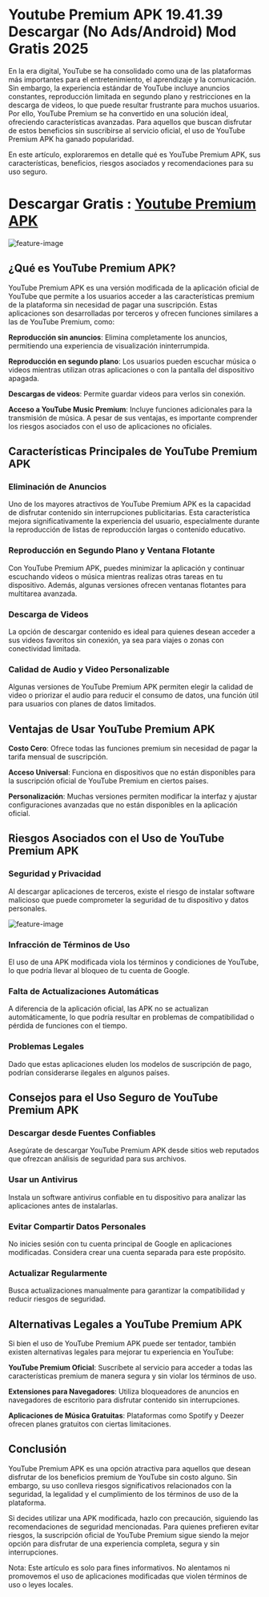 # Youtube Premium APK 19.41.39 Descargar (No Ads/Android) Mod Gratis 2025

En la era digital, YouTube se ha consolidado como una de las plataformas más importantes para el entretenimiento, el aprendizaje y la comunicación. Sin embargo, la experiencia estándar de YouTube incluye anuncios constantes, reproducción limitada en segundo plano y restricciones en la descarga de videos, lo que puede resultar frustrante para muchos usuarios. Por ello, YouTube Premium se ha convertido en una solución ideal, ofreciendo características avanzadas. Para aquellos que buscan disfrutar de estos beneficios sin suscribirse al servicio oficial, el uso de YouTube Premium APK ha ganado popularidad.

En este artículo, exploraremos en detalle qué es YouTube Premium APK, sus características, beneficios, riesgos asociados y recomendaciones para su uso seguro.

# Descargar Gratis : [Youtube Premium APK](https://youtube-apk.modilimitado.io)

![feature-image](https://static-sg.winudf.com/wupload/xy/aprojectadmin/sy7ZXPKE.jpg?imageMogr2/thumbnail/600x)

## ¿Qué es YouTube Premium APK?
YouTube Premium APK es una versión modificada de la aplicación oficial de YouTube que permite a los usuarios acceder a las características premium de la plataforma sin necesidad de pagar una suscripción. Estas aplicaciones son desarrolladas por terceros y ofrecen funciones similares a las de YouTube Premium, como:

**Reproducción sin anuncios**: Elimina completamente los anuncios, permitiendo una experiencia de visualización ininterrumpida.

**Reproducción en segundo plano**: Los usuarios pueden escuchar música o videos mientras utilizan otras aplicaciones o con la pantalla del dispositivo apagada.

**Descargas de videos**: Permite guardar videos para verlos sin conexión.

**Acceso a YouTube Music Premium**: Incluye funciones adicionales para la transmisión de música.
A pesar de sus ventajas, es importante comprender los riesgos asociados con el uso de aplicaciones no oficiales.

## Características Principales de YouTube Premium APK

### Eliminación de Anuncios
Uno de los mayores atractivos de YouTube Premium APK es la capacidad de disfrutar contenido sin interrupciones publicitarias. Esta característica mejora significativamente la experiencia del usuario, especialmente durante la reproducción de listas de reproducción largas o contenido educativo.

### Reproducción en Segundo Plano y Ventana Flotante
Con YouTube Premium APK, puedes minimizar la aplicación y continuar escuchando videos o música mientras realizas otras tareas en tu dispositivo. Además, algunas versiones ofrecen ventanas flotantes para multitarea avanzada.

### Descarga de Videos
La opción de descargar contenido es ideal para quienes desean acceder a sus videos favoritos sin conexión, ya sea para viajes o zonas con conectividad limitada.

### Calidad de Audio y Video Personalizable
Algunas versiones de YouTube Premium APK permiten elegir la calidad de video o priorizar el audio para reducir el consumo de datos, una función útil para usuarios con planes de datos limitados.

## Ventajas de Usar YouTube Premium APK

**Costo Cero**: Ofrece todas las funciones premium sin necesidad de pagar la tarifa mensual de suscripción.

**Acceso Universal**: Funciona en dispositivos que no están disponibles para la suscripción oficial de YouTube Premium en ciertos países.

**Personalización**: Muchas versiones permiten modificar la interfaz y ajustar configuraciones avanzadas que no están disponibles en la aplicación oficial.

## Riesgos Asociados con el Uso de YouTube Premium APK

### Seguridad y Privacidad
Al descargar aplicaciones de terceros, existe el riesgo de instalar software malicioso que puede comprometer la seguridad de tu dispositivo y datos personales.

![feature-image](https://apkappto.com/screenshots/17152622602699725.webp)

### Infracción de Términos de Uso
El uso de una APK modificada viola los términos y condiciones de YouTube, lo que podría llevar al bloqueo de tu cuenta de Google.

### Falta de Actualizaciones Automáticas
A diferencia de la aplicación oficial, las APK no se actualizan automáticamente, lo que podría resultar en problemas de compatibilidad o pérdida de funciones con el tiempo.

### Problemas Legales
Dado que estas aplicaciones eluden los modelos de suscripción de pago, podrían considerarse ilegales en algunos países.

## Consejos para el Uso Seguro de YouTube Premium APK

### Descargar desde Fuentes Confiables
Asegúrate de descargar YouTube Premium APK desde sitios web reputados que ofrezcan análisis de seguridad para sus archivos.

### Usar un Antivirus
Instala un software antivirus confiable en tu dispositivo para analizar las aplicaciones antes de instalarlas.

### Evitar Compartir Datos Personales
No inicies sesión con tu cuenta principal de Google en aplicaciones modificadas. Considera crear una cuenta separada para este propósito.

### Actualizar Regularmente
Busca actualizaciones manualmente para garantizar la compatibilidad y reducir riesgos de seguridad.

## Alternativas Legales a YouTube Premium APK
Si bien el uso de YouTube Premium APK puede ser tentador, también existen alternativas legales para mejorar tu experiencia en YouTube:

**YouTube Premium Oficial**: Suscríbete al servicio para acceder a todas las características premium de manera segura y sin violar los términos de uso.

**Extensiones para Navegadores**: Utiliza bloqueadores de anuncios en navegadores de escritorio para disfrutar contenido sin interrupciones.

**Aplicaciones de Música Gratuitas**: Plataformas como Spotify y Deezer ofrecen planes gratuitos con ciertas limitaciones.

## Conclusión
YouTube Premium APK es una opción atractiva para aquellos que desean disfrutar de los beneficios premium de YouTube sin costo alguno. Sin embargo, su uso conlleva riesgos significativos relacionados con la seguridad, la legalidad y el cumplimiento de los términos de uso de la plataforma.

Si decides utilizar una APK modificada, hazlo con precaución, siguiendo las recomendaciones de seguridad mencionadas. Para quienes prefieren evitar riesgos, la suscripción oficial de YouTube Premium sigue siendo la mejor opción para disfrutar de una experiencia completa, segura y sin interrupciones.

Nota: Este artículo es solo para fines informativos. No alentamos ni promovemos el uso de aplicaciones modificadas que violen términos de uso o leyes locales.
